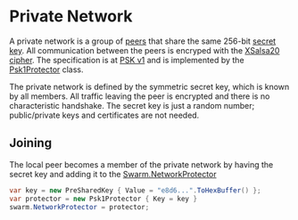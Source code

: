 ﻿# Private Network

A private network is a group of [peers](peer.md) that share the same 256-bit 
[secret key](xref:PeerTalk.Cryptography.PreSharedKey).  All communication between the
peers is encryped with the [XSalsa20 cipher](https://en.wikipedia.org/wiki/Salsa20).  The
specification is at [PSK v1](https://github.com/libp2p/specs/blob/master/pnet/Private-Networks-PSK-V1.md)
and is implemented by the [Psk1Protector](xref:PeerTalk.SecureCommunication.Psk1Protector) class.

The private network is defined by the symmetric secret key, which is known by all members. 
All traffic leaving the peer is encrypted and there is no characteristic 
handshake. The secret key is just a random number; public/private 
keys and certificates are not needed.

## Joining

The local peer becomes a member of the private network by having the
secret key and adding it to the [Swarm.NetworkProtector](xref:PeerTalk.Swarm.NetworkProtector)

```csharp
var key = new PreSharedKey { Value = "e8d6...".ToHexBuffer() };
var protector = new Psk1Protector { Key = key }
swarm.NetworkProtector = protector;
```
